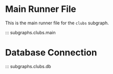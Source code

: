 # Main Runner File

This is the main runner file for the `clubs` subgraph.

::: subgraphs.clubs.main

# Database Connection

::: subgraphs.clubs.db
